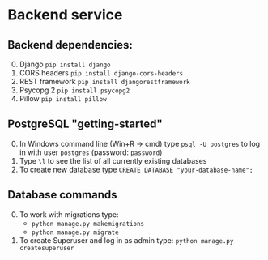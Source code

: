 # Backend service
## Backend dependencies:
0. Django `pip install django`
1. CORS headers `pip install django-cors-headers`
2. REST framework `pip install djangorestframework`
3. Psycopg 2 `pip install psycopg2`
4. Pillow `pip install pillow`

## PostgreSQL "getting-started"
0. In Windows command line (Win+R -> cmd) type `psql -U postgres` to log in with user `postgres` (password: `password`)
1. Type `\l` to see the list of all currently existing databases
2. To create new database type `CREATE DATABASE "your-database-name";`

## Database commands
0. To work with migrations type:
    - `python manage.py makemigrations`
    - `python manage.py migrate`
1. To create Superuser and log in as admin type:
    `python manage.py createsuperuser`